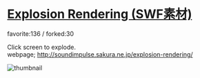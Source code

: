 # [Explosion Rendering (SWF素材)](http://fl.corge.net/c/g9Cm)

favorite:136 / forked:30

Click screen to explode.  
webpage; http://soundimpulse.sakura.ne.jp/explosion-rendering/

![thumbnail](./thumbnail.jpg)
